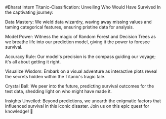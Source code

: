 #Bharat Intern Titanic-Classification: Unveiling Who Would Have Survived
In the captivating journey:

Data Mastery: We wield data wizardry, waving away missing values and taming categorical features, ensuring pristine data for analysis.

Model Power: Witness the magic of Random Forest and Decision Trees as we breathe life into our prediction model, giving it the power to foresee survival.

Accuracy Rule: Our model's precision is the compass guiding our voyage; it's all about getting it right.

Visualize Wisdom: Embark on a visual adventure as interactive plots reveal the secrets hidden within the Titanic's tragic tale.

Crystal Ball: We peer into the future, predicting survival outcomes for the test data, shedding light on who might have made it.

Insights Unveiled: Beyond predictions, we unearth the enigmatic factors that influenced survival in this iconic disaster. Join us on this epic quest for knowledge! 🌟
